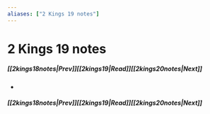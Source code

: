 ```yaml
---
aliases: ["2 Kings 19 notes"]
---
```

# 2 Kings 19 notes
##### <span class=arrow-left></span>[[2kings18notes|Prev]]<span class=navigation-separator></span>[[2kings19|Read]]<span class=navigation-separator></span>[[2kings20notes|Next]]<span class=arrow-right></span>
- 
##### <span class=arrow-left></span>[[2kings18notes|Prev]]<span class=navigation-separator></span>[[2kings19|Read]]<span class=navigation-separator></span>[[2kings20notes|Next]]<span class=arrow-right></span>